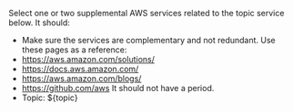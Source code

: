 Select one or two supplemental AWS services related to the topic service below.
It should:
- Make sure the services are complementary and not redundant.
Use these pages as a reference:
- https://aws.amazon.com/solutions/
- https://docs.aws.amazon.com/
- https://aws.amazon.com/blogs/
- https://github.com/aws
It should not have a period.
- Topic: ${topic}